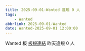 ```yaml
---
title: 2025-09-01-Wanted 違規 0 人
tags:
    - Wanted
abbrlink: 2025-09-01-Wanted
date: Wanted-2025-09-01 12:00:00
---
```

Wanted 板 [板規連結](https://www.ptt.cc/bbs/Wanted/M.1608829773.A.D3B.html)
昨天違規 0 人
